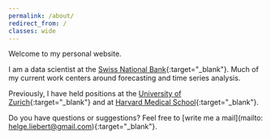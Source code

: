 ```yaml
---
permalink: /about/
redirect_from: /
classes: wide
---
```


Welcome to my personal website.

I am a data scientist at the [Swiss National Bank](https://www.snb.ch/){:target="_blank"}. Much of my current work centers around forecasting and time series analysis.

Previously, I have held positions at the [University of Zurich](https://www.econ.uzh.ch/){:target="_blank"} and at [Harvard Medical School](https://hms.harvard.edu/){:target="_blank"}. 

Do you have questions or suggestions? Feel free to [write me a mail](mailto: helge.liebert@gmail.com){:target="_blank"}.
